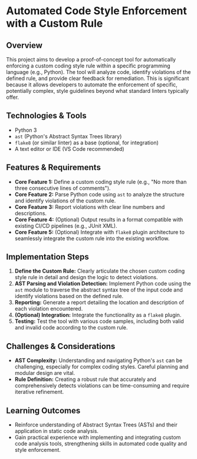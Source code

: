 # Automated Code Style Enforcement with a Custom Rule

## Overview
This project aims to develop a proof-of-concept tool for automatically enforcing a custom coding style rule within a specific programming language (e.g., Python).  The tool will analyze code, identify violations of the defined rule, and provide clear feedback for remediation.  This is significant because it allows developers to automate the enforcement of specific, potentially complex, style guidelines beyond what standard linters typically offer.


## Technologies & Tools
- Python 3
- `ast` (Python's Abstract Syntax Trees library)
- `flake8` (or similar linter) as a base (optional, for integration)
- A text editor or IDE (VS Code recommended)


## Features & Requirements
- **Core Feature 1:** Define a custom coding style rule (e.g., "No more than three consecutive lines of comments").
- **Core Feature 2:** Parse Python code using `ast` to analyze the structure and identify violations of the custom rule.
- **Core Feature 3:** Report violations with clear line numbers and descriptions.
- **Core Feature 4:**  (Optional) Output results in a format compatible with existing CI/CD pipelines (e.g., JUnit XML).
- **Core Feature 5:** (Optional) Integrate with `flake8` plugin architecture to seamlessly integrate the custom rule into the existing workflow.


## Implementation Steps
1. **Define the Custom Rule:**  Clearly articulate the chosen custom coding style rule in detail and design the logic to detect violations.
2. **AST Parsing and Violation Detection:**  Implement Python code using the `ast` module to traverse the abstract syntax tree of the input code and identify violations based on the defined rule.
3. **Reporting:**  Generate a report detailing the location and description of each violation encountered.
4. **(Optional) Integration:** Integrate the functionality as a `flake8` plugin.
5. **Testing:** Test the tool with various code samples, including both valid and invalid code according to the custom rule.


## Challenges & Considerations
- **AST Complexity:** Understanding and navigating Python's `ast` can be challenging, especially for complex coding styles.  Careful planning and modular design are vital.
- **Rule Definition:**  Creating a robust rule that accurately and comprehensively detects violations can be time-consuming and require iterative refinement.


## Learning Outcomes
- Reinforce understanding of Abstract Syntax Trees (ASTs) and their application in static code analysis.
- Gain practical experience with implementing and integrating custom code analysis tools, strengthening skills in automated code quality and style enforcement.

